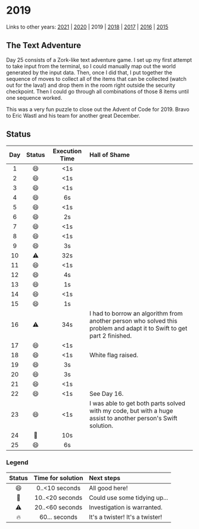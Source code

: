 # 2019

Links to other years: [2021](https://github.com/Wave39/AdventOfCode/blob/master/AdventOfCode/Puzzles/2021/README.md) |
[2020](https://github.com/Wave39/AdventOfCode/blob/master/AdventOfCode/Puzzles/2020/README.md) |
2019 |
[2018](https://github.com/Wave39/AdventOfCode/blob/master/AdventOfCode/Puzzles/2018/README.md) |
[2017](https://github.com/Wave39/AdventOfCode/blob/master/AdventOfCode/Puzzles/2017/README.md) |
[2016](https://github.com/Wave39/AdventOfCode/blob/master/AdventOfCode/Puzzles/2016/README.md) |
[2015](https://github.com/Wave39/AdventOfCode/blob/master/AdventOfCode/Puzzles/2015/README.md)

## The Text Adventure
Day 25 consists of a Zork-like text adventure game.
I set up my first attempt to take input from the terminal, so I could manually map out the world generated by the input data.
Then, once I did that, I put together the sequence of moves to collect all of the items that can be collected (watch out for the lava!) and drop them in
the room right outside the security checkpoint.
Then I could go through all combinations of those 8 items until one sequence worked.

This was a very fun puzzle to close out the Advent of Code for 2019. Bravo to Eric Wastl and his team for another great December.

## Status

| Day | Status | Execution Time | Hall of Shame |
| :---: | :---: | :---: | :--- |
| 1 | :smile: | <1s |
| 2 | :smile: | <1s |
| 3 | :smile: | <1s |
| 4 | :smile: | 6s |
| 5 | :smile: | <1s |
| 6 | :smile: | 2s |
| 7 | :smile: | <1s |
| 8 | :smile: | <1s |
| 9 | :smile: | 3s |
| 10 | :warning: | 32s |
| 11 | :smile: | <1s |
| 12 | :smile: | 4s |
| 13 | :smile: | 1s |
| 14 | :smile: | <1s |
| 15 | :smile: | 1s |
| 16 | :warning: | 34s | I had to borrow an algorithm from another person who solved this problem and adapt it to Swift to get part 2 finished. |
| 17 | :smile: | <1s |
| 18 | :smile: | <1s | White flag raised. |
| 19 | :smile: | 3s | 
| 20 | :smile: | 3s |
| 21 | :smile: | <1s |
| 22 | :smile: | <1s | See Day 16. |
| 23 | :smile: | <1s | I was able to get both parts solved with my code, but with a huge assist to another person's Swift solution. |
| 24 | :eyes: | 10s |
| 25 | :smile: | 6s |

### Legend

| Status | Time for solution | Next steps |
| :---: | :---: | :--- |
| :smile: | 0..<10 seconds | All good here! |
| :eyes: | 10..<20 seconds | Could use some tidying up... |
| :warning: | 20..<60 seconds | Investigation is warranted. |
| :fire: | 60... seconds | It's a twister! It's a twister! |
